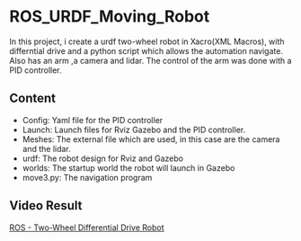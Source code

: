 # ROS_URDF_Moving_Robot

In this project, i create a urdf two-wheel robot in Xacro(XML Macros), 
with differntial drive and a python script which allows the automation navigate. 
Also has an arm ,a camera and lidar. The control of the arm was done with a PID controller.

## Content
* Config: Yaml file for the PID controller
* Launch: Launch files for Rviz Gazebo and the PID controller.
* Meshes: The external file which are used, in this case are the camera and the lidar.
* urdf: The robot design for Rviz and Gazebo
* worlds: The startup world the robot will launch in Gazebo
* move3.py: The navigation program

## Video Result
[ROS - Two-Wheel Differential Drive Robot](https://www.youtube.com/watch?v=nlIx-SwZfmE&feature=youtu.be)


